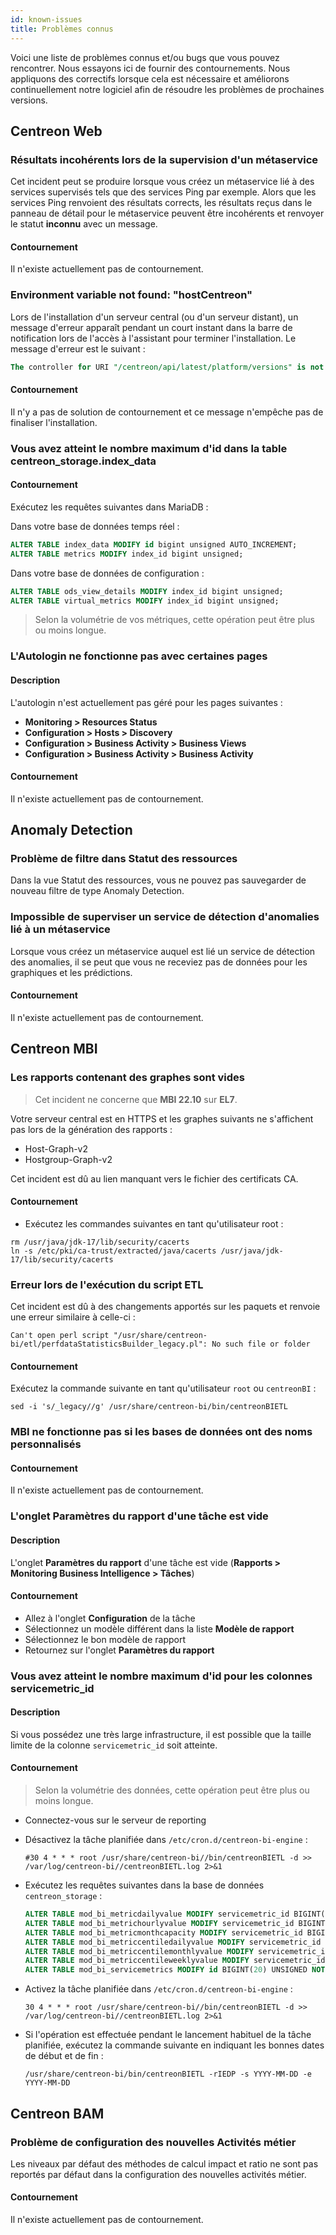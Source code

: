 ```yaml
---
id: known-issues
title: Problèmes connus
---
```


Voici une liste de problèmes connus et/ou bugs que vous pouvez rencontrer.
Nous essayons ici de fournir des contournements.
Nous appliquons des correctifs lorsque cela est nécessaire et améliorons continuellement notre logiciel afin de résoudre les problèmes de prochaines versions.

## Centreon Web

### Résultats incohérents lors de la supervision d'un métaservice

Cet incident peut se produire lorsque vous créez un métaservice lié à des services supervisés tels que des services Ping par exemple. Alors que les services Ping renvoient des résultats corrects, les résultats reçus dans le panneau de détail pour le métaservice peuvent être incohérents et renvoyer le statut **inconnu** avec un message.

#### Contournement

Il n'existe actuellement pas de contournement.

### Environment variable not found: "hostCentreon"

Lors de l'installation d'un serveur central (ou d'un serveur distant), un message d'erreur apparaît pendant un court instant dans la barre de notification lors de l'accès à l'assistant pour terminer l'installation. Le message d'erreur est le suivant :

```sql
The controller for URI "/centreon/api/latest/platform/versions" is not callable: Environment variable not found: "hostCentreon".
```

#### Contournement

Il n'y a pas de solution de contournement et ce message n'empêche pas de finaliser l'installation.

### Vous avez atteint le nombre maximum d'id dans la table centreon_storage.index_data

#### Contournement

Exécutez les requêtes suivantes dans MariaDB :

Dans votre base de données temps réel :
```sql
ALTER TABLE index_data MODIFY id bigint unsigned AUTO_INCREMENT;
ALTER TABLE metrics MODIFY index_id bigint unsigned;
```

Dans votre base de données de configuration :
```sql
ALTER TABLE ods_view_details MODIFY index_id bigint unsigned;
ALTER TABLE virtual_metrics MODIFY index_id bigint unsigned;
```

> Selon la volumétrie de vos métriques, cette opération peut être plus ou moins longue.

### L'Autologin ne fonctionne pas avec certaines pages

#### Description

L'autologin n'est actuellement pas géré pour les pages suivantes :

* **Monitoring > Resources Status**
* **Configuration > Hosts > Discovery**
* **Configuration > Business Activity > Business Views**
* **Configuration > Business Activity > Business Activity**

#### Contournement

Il n'existe actuellement pas de contournement.

## Anomaly Detection

### Problème de filtre dans Statut des ressources

Dans la vue Statut des ressources, vous ne pouvez pas sauvegarder de nouveau filtre de type Anomaly Detection.

### Impossible de superviser un service de détection d'anomalies lié à un métaservice

Lorsque vous créez un métaservice auquel est lié un service de détection des anomalies, il se peut que vous ne receviez pas de données pour les graphiques et les prédictions.

#### Contournement

Il n'existe actuellement pas de contournement.

## Centreon MBI

### Les rapports contenant des graphes sont vides

> Cet incident ne concerne que **MBI 22.10** sur **EL7**.

Votre serveur central est en HTTPS et les graphes suivants ne s'affichent pas lors de la génération des rapports :

- Host-Graph-v2
- Hostgroup-Graph-v2

Cet incident est dû au lien manquant vers le fichier des certificats CA.

#### Contournement

- Exécutez les commandes suivantes en tant qu'utilisateur root :

```shell
rm /usr/java/jdk-17/lib/security/cacerts
ln -s /etc/pki/ca-trust/extracted/java/cacerts /usr/java/jdk-17/lib/security/cacerts
```

### Erreur lors de l'exécution du script ETL

Cet incident est dû à des changements apportés sur les paquets et renvoie une erreur similaire à celle-ci :

```shell
Can't open perl script "/usr/share/centreon-bi/etl/perfdataStatisticsBuilder_legacy.pl": No such file or folder
```

#### Contournement

Exécutez la commande suivante en tant qu'utilisateur ``root`` ou ``centreonBI`` :

```shell
sed -i 's/_legacy//g' /usr/share/centreon-bi/bin/centreonBIETL
```

### MBI ne fonctionne pas si les bases de données ont des noms personnalisés

#### Contournement

Il n'existe actuellement pas de contournement.

### L'onglet Paramètres du rapport d'une tâche est vide

#### Description

L'onglet **Paramètres du rapport** d'une tâche est vide (**Rapports > Monitoring Business Intelligence > Tâches**)

#### Contournement

* Allez à l'onglet **Configuration** de la tâche
* Sélectionnez un modèle différent dans la liste **Modèle de rapport**
* Sélectionnez le bon modèle de rapport
* Retournez sur l'onglet **Paramètres du rapport**

### Vous avez atteint le nombre maximum d'id pour les colonnes servicemetric_id

#### Description

Si vous possédez une très large infrastructure, il est possible que la taille limite de la colonne `servicemetric_id` soit atteinte.

#### Contournement

> Selon la volumétrie des données, cette opération peut être plus ou moins longue.

* Connectez-vous sur le serveur de reporting
* Désactivez la tâche planifiée dans `/etc/cron.d/centreon-bi-engine` :

    ```shell
    #30 4 * * * root /usr/share/centreon-bi//bin/centreonBIETL -d >> /var/log/centreon-bi//centreonBIETL.log 2>&1
    ```

* Exécutez les requêtes suivantes dans la base de données `centreon_storage` :

    ```sql
    ALTER TABLE mod_bi_metricdailyvalue MODIFY servicemetric_id BIGINT(20) UNSIGNED NOT NULL;
    ALTER TABLE mod_bi_metrichourlyvalue MODIFY servicemetric_id BIGINT(20) UNSIGNED NOT NULL;
    ALTER TABLE mod_bi_metricmonthcapacity MODIFY servicemetric_id BIGINT(20) UNSIGNED NOT NULL;
    ALTER TABLE mod_bi_metriccentiledailyvalue MODIFY servicemetric_id BIGINT(20) UNSIGNED NOT NULL;
    ALTER TABLE mod_bi_metriccentilemonthlyvalue MODIFY servicemetric_id BIGINT(20) UNSIGNED NOT NULL;
    ALTER TABLE mod_bi_metriccentileweeklyvalue MODIFY servicemetric_id BIGINT(20) UNSIGNED NOT NULL;
    ALTER TABLE mod_bi_servicemetrics MODIFY id BIGINT(20) UNSIGNED NOT NULL AUTO_INCREMENT;
    ```

* Activez la tâche planifiée dans `/etc/cron.d/centreon-bi-engine` :

    ```shell
    30 4 * * * root /usr/share/centreon-bi//bin/centreonBIETL -d >> /var/log/centreon-bi//centreonBIETL.log 2>&1
    ```

* Si l'opération est effectuée pendant le lancement habituel de la tâche planifiée, exécutez la commande suivante en indiquant les bonnes dates de début et de fin :

    ```shell
    /usr/share/centreon-bi/bin/centreonBIETL -rIEDP -s YYYY-MM-DD -e YYYY-MM-DD
    ```

## Centreon BAM

### Problème de configuration des nouvelles Activités métier

Les niveaux par défaut des méthodes de calcul impact et ratio ne sont pas reportés par défaut dans la configuration des nouvelles activités métier.

#### Contournement

Il n'existe actuellement pas de contournement.
